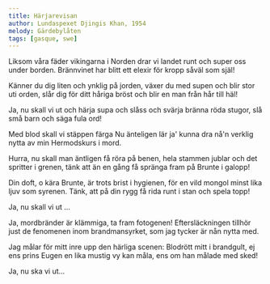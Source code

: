 ```yaml
---
title: Härjarevisan
author: Lundaspexet Djingis Khan, 1954
melody: Gärdebylåten
tags: [gasque, swe]
---
```


Liksom våra fäder vikingarna i Norden
drar vi landet runt och super oss under borden.
Brännvinet har blitt ett elexir
för kropp såväl som själ!

Känner du dig liten och ynklig på jorden,
växer du med supen och blir stor uti orden,
slår dig för ditt håriga bröst
och blir en man från hår till häl!

Ja, nu skall vi ut och härja
supa och slåss och svärja
bränna röda stugor, slå små barn
och säga fula ord!

Med blod skall vi stäppen färga
Nu änteligen lär ja'
kunna dra nå'n verklig nytta
av min Hermodskurs i mord.

Hurra, nu skall man äntligen få röra på benen,
hela stammen jublar och det spritter i grenen,
tänk att än en gång få spränga fram
på Brunte i galopp!

Din doft, o kära Brunte, är trots brist i hygienen,
för en vild mongol minst lika ljuv som syrenen.
Tänk, att på din rygg få rida runt i stan och spela topp!

Ja, nu skall vi ut ...

Ja, mordbränder är klämmiga, ta fram fotogenen!
Eftersläckningen tillhör just de fenomenen
inom brandmansyrket, som jag tycker är nån nytta med.

Jag målar för mitt inre upp den härliga scenen:
Blodrött mitt i brandgult,
ej ens prins Eugen en lika mustig vy kan måla,
ens om han målade med sked!

Ja, nu ska vi ut...
